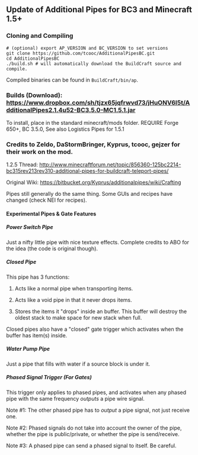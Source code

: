 ## Update of Additional Pipes for BC3 and Minecraft 1.5+

### Cloning and Compiling ###

    # (optional) export AP_VERSION and BC_VERSION to set versions
    git clone https://github.com/tcooc/AdditionalPipesBC.git    
    cd AdditionalPipesBC
    ./build.sh # will automatically download the BuildCraft source and compile.

Compiled binaries can be found in `BuildCraft/bin/ap`.

### Builds (Download): https://www.dropbox.com/sh/tjzx65jqfrwvd73/jHuONV6I5t/AdditionalPipes2.1.4u52-BC3.5.0-MC1.5.1.jar ####
To install, place in the standard minecraft/mods folder.
REQUIRE Forge 650+, BC 3.5.0, See also Logistics Pipes for 1.5.1
### Credits to Zeldo, DaStormBringer, Kyprus, tcooc, gejzer for their work on the mod.

1.2.5 Thread: http://www.minecraftforum.net/topic/856360-125bc2214-bc315rev213rev310-additional-pipes-for-buildcraft-teleport-pipes/

Original Wiki: https://bitbucket.org/Kyprus/additionalpipes/wiki/Crafting

Pipes still generally do the same thing. Some GUIs and recipes have changed (check NEI for recipes).

#### Experimental Pipes & Gate Features ####

##### Power Switch Pipe #####

Just a nifty little pipe with nice texture effects. Complete credits to ABO for the idea (the code is original though).

##### Closed Pipe #####

This pipe has 3 functions:

1. Acts like a normal pipe when transporting items.

2. Acts like a void pipe in that it never drops items.

3. Stores the items it "drops" inside an buffer. This buffer will destroy the oldest stack to make space for new stack when full.

Closed pipes also have a "closed" gate trigger which activates when the buffer has item(s) inside.

##### Water Pump Pipe #####

Just a pipe that fills with water if a source block is under it.

##### Phased Signal Trigger (For Gates) #####

This trigger only applies to phased pipes, and activates when any phased pipe with the same frequency *outputs* a pipe wire signal.

Note #1: The other phased pipe has to *output* a pipe signal, not just receive one.

Note #2: Phased signals do not take into account the owner of the pipe, whether the pipe is public/private, or whether the pipe is send/receive.

Note #3: A phased pipe can send a phased signal to itself. Be careful.
